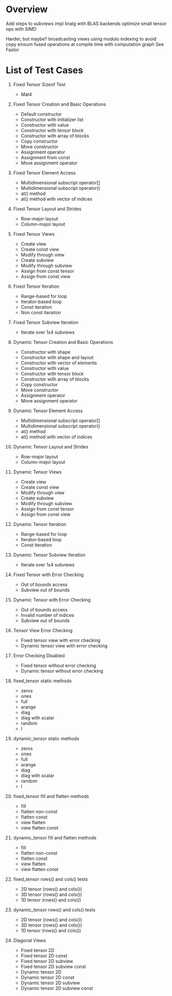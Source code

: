# Overview


Add steps to subviews
impl linalg with BLAS backends
optimize small tensor ops with SIMD

Harder, but maybe?
broadcasting views using modulo indexing to avoid copy
einsum
fused operations at compile time with computation graph See Fastor

# List of Test Cases

1. Fixed Tensor Sizeof Test
   - Mat4

2. Fixed Tensor Creation and Basic Operations
   - Default constructor
   - Constructor with initializer list
   - Constructor with value
   - Constructor with tensor block
   - Constructor with array of blocks
   - Copy constructor
   - Move constructor
   - Assignment operator
   - Assignment from const
   - Move assignment operator

3. Fixed Tensor Element Access
   - Multidimensional subscript operator[]
   - Multidimensional subscript operator()
   - at() method
   - at() method with vector of indices

4. Fixed Tensor Layout and Strides
   - Row-major layout
   - Column-major layout

5. Fixed Tensor Views
   - Create view
   - Create const view
   - Modify through view
   - Create subview
   - Modify through subview
   - Assign from const tensor
   - Assign from const view

6. Fixed Tensor Iteration
   - Range-based for loop
   - Iterator-based loop
   - Const iteration
   - Non const iteration

7. Fixed Tensor Subview Iteration
   - Iterate over 1x4 subviews

8. Dynamic Tensor Creation and Basic Operations
   - Constructor with shape
   - Constructor with shape and layout
   - Constructor with vector of elements
   - Constructor with value
   - Constructor with tensor block
   - Constructor with array of blocks
   - Copy constructor
   - Move constructor
   - Assignment operator
   - Move assignment operator

9. Dynamic Tensor Element Access
   - Multidimensional subscript operator[]
   - Multidimensional subscript operator()
   - at() method
   - at() method with vector of indices

10. Dynamic Tensor Layout and Strides
    - Row-major layout
    - Column-major layout

11. Dynamic Tensor Views
    - Create view
    - Create const view
    - Modify through view
    - Create subview
    - Modify through subview
    - Assign from const tensor
    - Assign from const view

12. Dynamic Tensor Iteration
    - Range-based for loop
    - Iterator-based loop
    - Const iteration

13. Dynamic Tensor Subview Iteration
    - Iterate over 1x4 subviews

14. Fixed Tensor with Error Checking
    - Out of bounds access
    - Subview out of bounds

15. Dynamic Tensor with Error Checking
    - Out of bounds access
    - Invalid number of indices
    - Subview out of bounds

16. Tensor View Error Checking
    - Fixed tensor view with error checking
    - Dynamic tensor view with error checking

17. Error Checking Disabled
    - Fixed tensor without error checking
    - Dynamic tensor without error checking

18. fixed_tensor static methods
    - zeros
    - ones
    - full
    - arange
    - diag
    - diag with scalar
    - random
    - I

19. dynamic_tensor static methods
    - zeros
    - ones
    - full
    - arange
    - diag
    - diag with scalar
    - random
    - I

20. fixed_tensor fill and flatten methods
    - fill
    - flatten non-const
    - flatten const
    - view flatten
    - view flatten const

21. dynamic_tensor fill and flatten methods
    - fill
    - flatten non-const
    - flatten const
    - view flatten
    - view flatten const

22. fixed_tensor rows() and cols() tests
    - 2D tensor (rows() and cols())
    - 3D tensor (rows() and cols())
    - 1D tensor (rows() and cols())

23. dynamic_tensor rows() and cols() tests
    - 2D tensor (rows() and cols())
    - 3D tensor (rows() and cols())
    - 1D tensor (rows() and cols())

24. Diagonal Views
    - Fixed tensor 2D
    - Fixed tensor 2D const
    - Fixed tensor 2D subview
    - Fixed tensor 2D subview const
    - Dynamic tensor 2D
    - Dynamic tensor 2D const
    - Dynamic tensor 2D subview
    - Dynamic tensor 2D subview const

